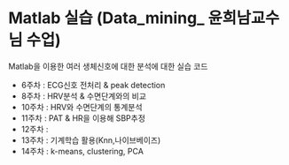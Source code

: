 # Matlab 실습 (Data_mining_ 윤희남교수님 수업)
Matlab을 이용한 여러 생체신호에 대한 분석에 대한 실습 코드

- 6주차 : ECG신호 전처리 & peak detection
- 8주차 : HRV분석 & 수면단계와의 비교
- 10주차 : HRV와 수면단계의 통계분석
- 11주차 : PAT & HR을 이용해 SBP추정
- 12주차 : 
- 13주차 : 기계학습 활용(Knn,나이브베이즈)
- 14주차 : k-means, clustering, PCA
